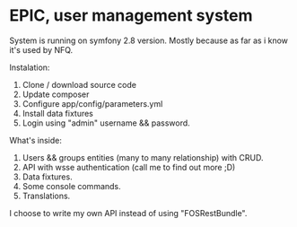 EPIC, user management system
============================

System is running on symfony 2.8 version.
Mostly because as far as i know it's used by NFQ.

Instalation:
1. Clone / download source code
2. Update composer
3. Configure app/config/parameters.yml
4. Install data fixtures
5. Login using "admin" username && password.

What's inside:
1. Users && groups entities (many to many relationship) with CRUD.
2. API with wsse authentication (call me to find out more ;D)
3. Data fixtures.
4. Some console commands.
5. Translations.

I choose to write my own API instead of using "FOSRestBundle".